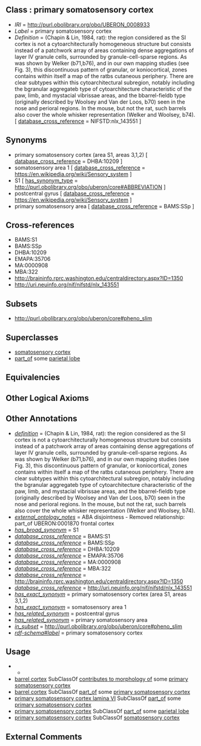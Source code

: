 
## Class : primary somatosensory cortex

 * *IRI* = http://purl.obolibrary.org/obo/UBERON_0008933
 * *Label* = primary somatosensory cortex
 * *Definition* = (Chapin & Lin, 1984, rat): the region considered as the SI cortex is not a cytoarchitecturally homogeneous structure but consists instead of a patchwork array of areas containing dense aggregations of layer IV granule cells, surrounded by granule-cell-sparse regions. As was shown by Welker (b71,b76), and in our own mapping studies (see Fig. 3), this discontinuous pattern of granular, or koniocortical, zones contains within itself a map of the ratbs cutaneous periphery. There are clear subtypes within this cytoarchitectural subregion, notably including the bgranular aggregateb type of cytoarchitecture characteristic of the paw, limb, and mystacial vibrissae areas, and the bbarrel-fieldb type (originally described by Woolsey and Van der Loos, b70) seen in the nose and perioral regions. In the mouse, but not the rat, such barrels also cover the whole whisker representation (Welker and Woolsey, b74). [ [database_cross_reference](../../ef/oboInOwl#hasDbXref.md) = NIFSTD:nlx_143551 ]

## Synonyms

 * primary somatosensory cortex (area S1, areas 3,1,2) [ [database_cross_reference](../../ef/oboInOwl#hasDbXref.md) = DHBA:10209 ]
 * somatosensory area 1 [ [database_cross_reference](../../ef/oboInOwl#hasDbXref.md) = https://en.wikipedia.org/wiki/Sensory_system ]
 * S1 [ [has_synonym_type](../../pe/oboInOwl#hasSynonymType.md) = http://purl.obolibrary.org/obo/uberon/core#ABBREVIATION ]
 * postcentral gyrus [ [database_cross_reference](../../ef/oboInOwl#hasDbXref.md) = https://en.wikipedia.org/wiki/Sensory_system ]
 * primary somatosensory area [ [database_cross_reference](../../ef/oboInOwl#hasDbXref.md) = BAMS:SSp ]

## Cross-references

 * BAMS:S1
 * BAMS:SSp
 * DHBA:10209
 * EMAPA:35706
 * MA:0000908
 * MBA:322
 * http://braininfo.rprc.washington.edu/centraldirectory.aspx?ID=1350
 * http://uri.neuinfo.org/nif/nifstd/nlx_143551

## Subsets

 * http://purl.obolibrary.org/obo/uberon/core#pheno_slim

## Superclasses

 * [somatosensory cortex](../../UBERON/30/UBERON_0008930.md)
 * [part_of](../../BFO/50/BFO_0000050.md) some [parietal lobe](../../UBERON/72/UBERON_0001872.md)

## Equivalencies


## Other Logical Axioms


## Other Annotations

 * *[definition](../../IAO/15/IAO_0000115.md)* = (Chapin & Lin, 1984, rat): the region considered as the SI cortex is not a cytoarchitecturally homogeneous structure but consists instead of a patchwork array of areas containing dense aggregations of layer IV granule cells, surrounded by granule-cell-sparse regions. As was shown by Welker (b71,b76), and in our own mapping studies (see Fig. 3), this discontinuous pattern of granular, or koniocortical, zones contains within itself a map of the ratbs cutaneous periphery. There are clear subtypes within this cytoarchitectural subregion, notably including the bgranular aggregateb type of cytoarchitecture characteristic of the paw, limb, and mystacial vibrissae areas, and the bbarrel-fieldb type (originally described by Woolsey and Van der Loos, b70) seen in the nose and perioral regions. In the mouse, but not the rat, such barrels also cover the whole whisker representation (Welker and Woolsey, b74).
 * *[external_ontology_notes](../../UBPROP/12/UBPROP_0000012.md)* = ABA disjointness - Removed relationship: part_of UBERON:0001870 frontal cortex
 * *[has_broad_synonym](../../ym/oboInOwl#hasBroadSynonym.md)* = S1
 * *[database_cross_reference](../../ef/oboInOwl#hasDbXref.md)* = BAMS:S1
 * *[database_cross_reference](../../ef/oboInOwl#hasDbXref.md)* = BAMS:SSp
 * *[database_cross_reference](../../ef/oboInOwl#hasDbXref.md)* = DHBA:10209
 * *[database_cross_reference](../../ef/oboInOwl#hasDbXref.md)* = EMAPA:35706
 * *[database_cross_reference](../../ef/oboInOwl#hasDbXref.md)* = MA:0000908
 * *[database_cross_reference](../../ef/oboInOwl#hasDbXref.md)* = MBA:322
 * *[database_cross_reference](../../ef/oboInOwl#hasDbXref.md)* = http://braininfo.rprc.washington.edu/centraldirectory.aspx?ID=1350
 * *[database_cross_reference](../../ef/oboInOwl#hasDbXref.md)* = http://uri.neuinfo.org/nif/nifstd/nlx_143551
 * *[has_exact_synonym](../../ym/oboInOwl#hasExactSynonym.md)* = primary somatosensory cortex (area S1, areas 3,1,2)
 * *[has_exact_synonym](../../ym/oboInOwl#hasExactSynonym.md)* = somatosensory area 1
 * *[has_related_synonym](../../ym/oboInOwl#hasRelatedSynonym.md)* = postcentral gyrus
 * *[has_related_synonym](../../ym/oboInOwl#hasRelatedSynonym.md)* = primary somatosensory area
 * *[in_subset](../../et/oboInOwl#inSubset.md)* = http://purl.obolibrary.org/obo/uberon/core#pheno_slim
 * *[rdf-schema#label](../../el/rdf-schema#label.md)* = primary somatosensory cortex

## Usage

 * -
 * [barrel cortex](../../UBERON/15/UBERON_0010415.md) SubClassOf [contributes to morphology of](../../RO/33/RO_0002433.md) some [primary somatosensory cortex](../../UBERON/33/UBERON_0008933.md)
 * [barrel cortex](../../UBERON/15/UBERON_0010415.md) SubClassOf [part_of](../../BFO/50/BFO_0000050.md) some [primary somatosensory cortex](../../UBERON/33/UBERON_0008933.md)
 * [primary somatosensory cortex lamina VI](../../UBERON/59/UBERON_0023859.md) SubClassOf [part_of](../../BFO/50/BFO_0000050.md) some [primary somatosensory cortex](../../UBERON/33/UBERON_0008933.md)
 * [primary somatosensory cortex](../../UBERON/33/UBERON_0008933.md) SubClassOf [part_of](../../BFO/50/BFO_0000050.md) some [parietal lobe](../../UBERON/72/UBERON_0001872.md)
 * [primary somatosensory cortex](../../UBERON/33/UBERON_0008933.md) SubClassOf [somatosensory cortex](../../UBERON/30/UBERON_0008930.md)

## External Comments

